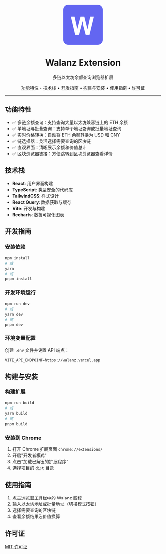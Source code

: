 <p align="center">
  <img src="./public/icons/icon-128.png" width="128" height="128" alt="Walanz Logo">
</p>

<h1 align="center">Walanz Extension</h1>

<p align="center">多链以太坊余额查询浏览器扩展</p>

<div align="center">
  <a href="#功能特性">功能特性</a> •
  <a href="#技术栈">技术栈</a> •
  <a href="#开发指南">开发指南</a> •
  <a href="#构建与安装">构建与安装</a> •
  <a href="#使用指南">使用指南</a> •
  <a href="#许可证">许可证</a>
</div>

---

## 功能特性

- ✅ 多链余额查询：支持查询大量以太坊兼容链上的 ETH 余额
- ✅ 单地址与批量查询：支持单个地址查询或批量地址查询
- ✅ 实时价格转换：自动将 ETH 余额转换为 USD 和 CNY
- ✅ 链选择器：灵活选择需要查询的区块链
- ✅ 直观界面：清晰展示余额和价值总计
- ✅ 区块浏览器链接：方便跳转到区块浏览器查看详情

## 技术栈

- **React**: 用户界面构建
- **TypeScript**: 类型安全的代码库
- **TailwindCSS**: 样式设计
- **React Query**: 数据获取与缓存
- **Vite**: 开发与构建
- **Recharts**: 数据可视化图表

## 开发指南

### 安装依赖

```bash
npm install
# 或
yarn
# 或
pnpm install
```

### 开发环境运行

```bash
npm run dev
# 或
yarn dev
# 或
pnpm dev
```

### 环境变量配置

创建 `.env` 文件并设置 API 端点：

```
VITE_API_ENDPOINT=https://walanz.vercel.app
```

## 构建与安装

### 构建扩展

```bash
npm run build
# 或
yarn build
# 或
pnpm build
```

### 安装到 Chrome

1. 打开 Chrome 扩展页面 `chrome://extensions/`
2. 开启"开发者模式"
3. 点击"加载已解压的扩展程序"
4. 选择项目的 `dist` 目录

## 使用指南

1. 点击浏览器工具栏中的 Walanz 图标
2. 输入以太坊地址或批量地址（切换模式按钮）
3. 选择需要查询的区块链
4. 查看余额结果及价值换算

## 许可证

[MIT 许可证](LICENSE) 